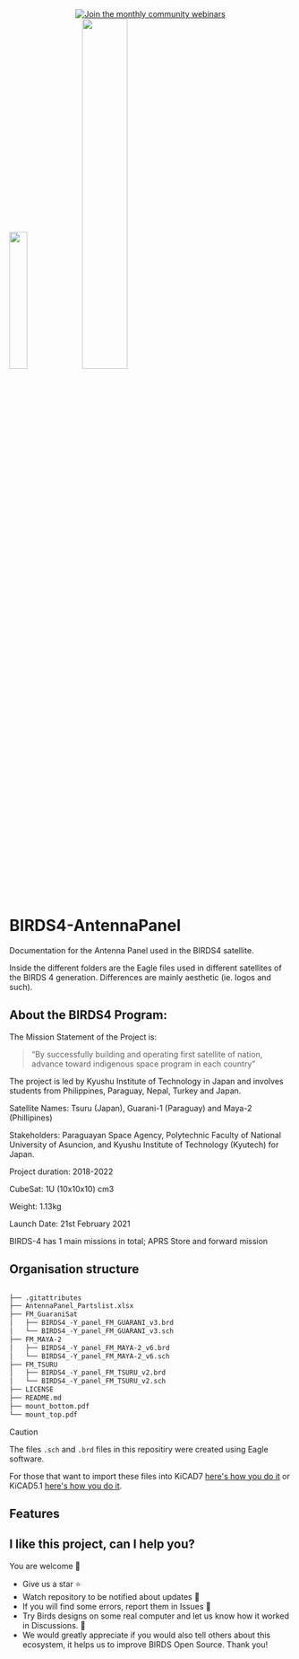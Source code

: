 
<div align="center">
  <a href="https://lean-sat.org/opensource/">
  <img alt="Join the monthly community webinars" src="https://img.shields.io/badge/join_our-monthly_webinars-orange" />
  </a>
</div>


<img  width="25%" src="https://github.com/BIRDSOpenSource/BIRDS4-ProceduresAndReports/assets/100206676/055720a1-5845-43c9-b26e-dfcc6dc78b23"> 
<img width="40%" src="https://github.com/BIRDSOpenSource/BIRDS4-ProceduresAndReports/assets/100206676/4adeca5e-c683-47f9-b4a4-c95ebf40f177">


# BIRDS4-AntennaPanel
 Documentation for the Antenna Panel used in the BIRDS4 satellite.

Inside the different folders are the Eagle files used in different satellites of the BIRDS 4 generation. Differences are mainly aesthetic (ie. logos and such).


## About the BIRDS4 Program:

The Mission Statement of the Project is:

> “By successfully building and operating first satellite of nation, advance toward indigenous space program in each country”

The project is led by Kyushu Institute of Technology in Japan and involves students from Philippines, Paraguay, Nepal, Turkey and Japan.

Satellite Names: Tsuru (Japan), Guarani-1 (Paraguay) and Maya-2 (Phillipines)

Stakeholders:  Paraguayan Space Agency, Polytechnic Faculty of National University of Asuncion, and Kyushu Institute of Technology (Kyutech) for Japan.

Project duration: 2018-2022

CubeSat: 1U (10x10x10) cm3

Weight: 1.13kg

Launch Date: 21st February 2021 

BIRDS-4 has 1 main missions in total; APRS Store and forward mission

## Organisation structure

```bash

├── .gitattributes
├── AntennaPanel_Partslist.xlsx
├── FM_GuaraniSat
│   ├── BIRDS4_-Y_panel_FM_GUARANI_v3.brd
│   └── BIRDS4_-Y_panel_FM_GUARANI_v3.sch
├── FM_MAYA-2
│   ├── BIRDS4_-Y_panel_FM_MAYA-2_v6.brd
│   └── BIRDS4_-Y_panel_FM_MAYA-2_v6.sch
├── FM_TSURU
│   ├── BIRDS4_-Y_panel_FM_TSURU_v2.brd
│   └── BIRDS4_-Y_panel_FM_TSURU_v2.sch
├── LICENSE
├── README.md
├── mount_bottom.pdf
└── mount_top.pdf

```
> [!CAUTION]
> The files `.sch` and `.brd` files in this repositiry were created using Eagle software.
 
For those that want to import these files into 
KiCAD7 [here's how you do it](https://community.element14.com/technologies/open-source-hardware/b/blog/posts/working-with-kicad-7-importing-eagle-files) 
 or KiCAD5.1 [here's how you do it](https://www.youtube.com/watch?v=RBc02MwpKxk&t=1s).

 
## Features


## I like this project, can I help you?
You are welcome 🙂

* Give us a star ⭐
* Watch repository to be notified about updates 👀
* If you will find some errors, report them in Issues 🐞
* Try Birds designs on some real computer and let us know how it worked in Discussions. 💬
* We would greatly appreciate if you would also tell others about this ecosystem, it helps us to improve BIRDS Open Source. Thank you!
